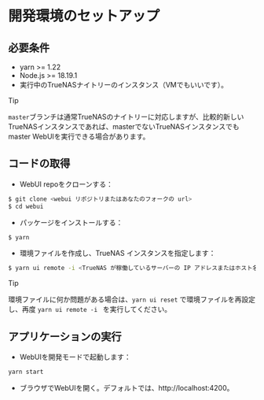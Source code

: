 # 開発環境のセットアップ

## 必要条件

- yarn >= 1.22
- Node.js >= 18.19.1
- 実行中のTrueNASナイトリーのインスタンス（VMでもいいです）。

> [!TIP]
> `master`ブランチは通常TrueNASのナイトリーに対応しますが、比較的新しいTrueNASインスタンスであれば、masterでないTrueNASインスタンスでもmaster WebUIを実行できる場合があります。

## コードの取得
- WebUI repoをクローンする：

```sh
$ git clone <webui リポジトリまたはあなたのフォークの url>
$ cd webui
```

- パッケージをインストールする：

```sh
$ yarn
```

- 環境ファイルを作成し、TrueNAS インスタンスを指定します：

```sh
$ yarn ui remote -i <TrueNAS が稼働しているサーバーの IP アドレスまたはホスト名>
```

> [!TIP]
> 環境ファイルに何か問題がある場合は、`yarn ui reset` で環境ファイルを再設定し、再度 `yarn ui remote -i ` を実行してください。

## アプリケーションの実行

- WebUIを開発モードで起動します：

```sh
yarn start
```

- ブラウザでWebUIを開く。デフォルトでは、http://localhost:4200。



